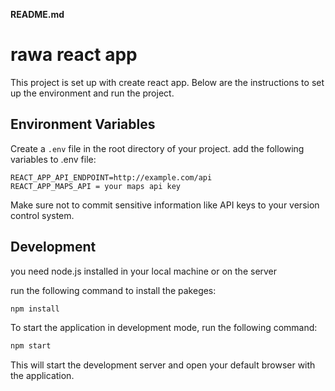 **README.md**

# rawa react app

This project is set up with create react app. Below are the instructions to set up the environment and run the project.

## Environment Variables

Create a `.env` file in the root directory of your project. add the following variables to .env file:

```
REACT_APP_API_ENDPOINT=http://example.com/api
REACT_APP_MAPS_API = your maps api key
```

Make sure not to commit sensitive information like API keys to your version control system.

## Development

you need node.js installed in your local machine or on the server

run the following command to install the pakeges:

```bash
npm install
```
To start the application in development mode, run the following command:

```bash
npm start
```

This will start the development server and open your default browser with the application.






